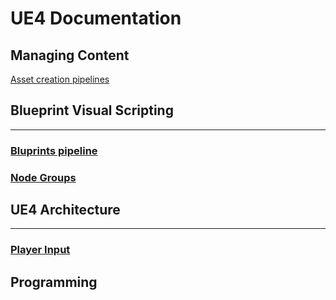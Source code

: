 # UE4 Documentation

## Managing Content
[Asset creation pipelines](Content.md)

## Blueprint Visual Scripting
---
### [Bluprints pipeline](bvs/BlueprintsVisualScripting.md)

### [Node Groups](content_audio/NodeGroups.md)


## UE4 Architecture
---

### [Player Input](ue4_architecture/PlayerInput.md)

## Programming
